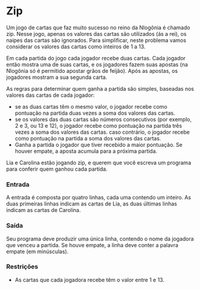 # Zip #
Um jogo de cartas que faz muito sucesso no reino da Nlogônia é chamado zip. Nesse jogo, apenas os valores das cartas são utilizados (ás a rei), os naipes das cartas são ignorados. Para simplificar, neste problema vamos considerar os valores das cartas como inteiros de 1 a 13.

Em cada partida do jogo cada jogador recebe duas cartas. Cada jogador então mostra uma de suas cartas, e os jogadores fazem suas apostas (na Nlogônia só é permitido apostar grãos de feijão). Após as apostas, os jogadores mostram a sua segunda carta.

As regras para determinar quem ganha a partida são simples, baseadas nos valores das cartas de cada jogador:

- se as duas cartas têm o mesmo valor, o jogador recebe como pontuação na partida duas vezes a soma dos valores das cartas.
- se os valores das duas cartas são números consecutivos (por exemplo, 2 e 3, ou 13 e 12), o jogador recebe como pontuação na partida três vezes a soma dos valores das cartas.
caso contrário, o jogador recebe como pontuação na partida a soma dos valores das cartas.
- Ganha a partida o jogador que tiver recebido a maior pontuação. Se houver empate, a aposta acumula para a próxima partida.

Lia e Carolina estão jogando zip, e querem que você escreva um programa para conferir quem ganhou cada partida.

### Entrada ###
A entrada é composta por quatro linhas, cada uma contendo um inteiro. As duas primeiras linhas indicam as cartas de Lia, as duas últimas linhas indicam as cartas de Carolina.

### Saída ###
Seu programa deve produzir uma única linha, contendo o nome da jogadora que venceu a partida. Se houve empate, a linha deve conter a palavra empate (em minúsculas).

### Restrições ###
- As cartas que cada jogadora recebe têm o valor entre 1 e 13.
